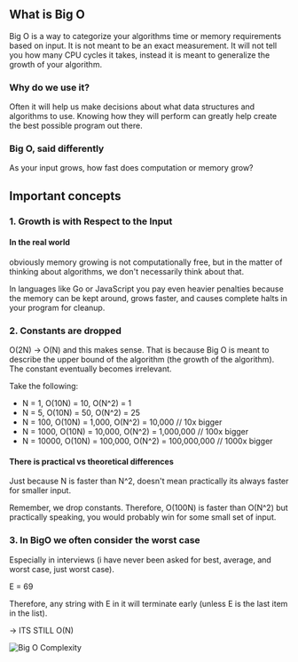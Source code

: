 ## What is Big O

Big O is a way to categorize your algorithms time or memory requirements based on input. It is not
meant to be an exact measurement. It will not tell you how many CPU cycles it takes, instead it is
meant to generalize the growth of your algorithm.

### Why do we use it?

Often it will help us make decisions about what data structures and algorithms to use. Knowing how
they will perform can greatly help create the best possible program out there.

### Big O, said differently

As your input grows, how fast does computation or memory grow?

## Important concepts

### 1. Growth is with Respect to the Input

#### In the real world

obviously memory growing is not computationally free, but in the matter of thinking about
algorithms, we don't necessarily think about that.

In languages like Go or JavaScript you pay even heavier penalties because the memory can be kept
around, grows faster, and causes complete halts in your program for cleanup.

### 2. Constants are dropped

O(2N) -> O(N) and this makes sense. That is because Big O is meant to describe the upper bound of
the algorithm (the growth of the algorithm). The constant eventually becomes irrelevant.

Take the following:

- N = 1, O(10N) = 10, O(N^2) = 1
- N = 5, O(10N) = 50, O(N^2) = 25
- N = 100, O(10N) = 1,000, O(N^2) = 10,000 // 10x bigger
- N = 1000, O(10N) = 10,000, O(N^2) = 1,000,000 // 100x bigger
- N = 10000, O(10N) = 100,000, O(N^2) = 100,000,000 // 1000x bigger

#### There is practical vs theoretical differences

Just because N is faster than N^2, doesn't mean practically its always faster for smaller input.

Remember, we drop constants. Therefore, O(100N) is faster than O(N^2) but practically speaking,
you would probably win for some small set of input.

### 3. In BigO we often consider the worst case

Especially in interviews (i have never been asked for best, average, and worst case, just worst
case).

E = 69

Therefore, any string with E in it will terminate early (unless E is the last item in the list).

-> ITS STILL O(N)

![Big O Complexity](https://he-s3.s3.amazonaws.com/media/uploads/ece920b.png "Big O Complexity")
